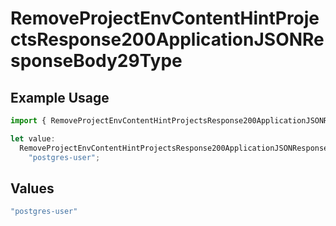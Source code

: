 # RemoveProjectEnvContentHintProjectsResponse200ApplicationJSONResponseBody29Type

## Example Usage

```typescript
import { RemoveProjectEnvContentHintProjectsResponse200ApplicationJSONResponseBody29Type } from "@vercel/sdk/models/removeprojectenvop.js";

let value:
  RemoveProjectEnvContentHintProjectsResponse200ApplicationJSONResponseBody29Type =
    "postgres-user";
```

## Values

```typescript
"postgres-user"
```